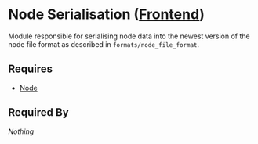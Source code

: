 # Node Serialisation ([Frontend](../../frontend.md))

Module responsible for serialising node data into the newest version of the node file format as described in `formats/node_file_format`.

## Requires

- [Node](../../nodes/node.md)

## Required By

*Nothing*